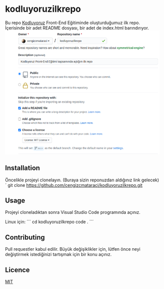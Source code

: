 # kodluyoruzilkrepo
Bu repo [Kodluyoruz](https://www.kodluyoruz.org) Front-End Eğitiminde oluşturduğumuz ilk repo. İçerisinde bir adet README dosyası, bir adet de index.html barındırıyor.
![Kodluyoruz Örnek Görsel](https://github.com/Kodluyoruz/taskforce/blob/main/git/odev1/figures/github.png)

## Installation
Öncelikle projeyi clonelayın. (Buraya sizin reponuzdan aldığınız link gelecek)
´ git clone https://github.com/cengizcmataraci/kodluyoruzilkrepo.git

## Usage
Projeyi cloneladıktan sonra Visual Studio Code programında açınız.

Linux için:
´´´ cd kodluyoruzilkrepo
code . ´´´

## Contributing
Pull requestler kabul edilir. Büyük değişiklikler için, lütfen önce neyi değiştirmek istediğinizi tartışmak için bir konu açınız.

## Licence
[MIT](https://choosealicense.com/licenses/mit/)
